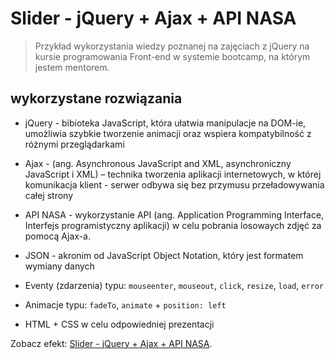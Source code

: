 # Slider - jQuery + Ajax + API NASA

> Przykład wykorzystania wiedzy poznanej na zajęciach z jQuery na kursie programowania Front-end w systemie bootcamp, na którym jestem mentorem. 

## wykorzystane rozwiązania

* jQuery - bibioteka JavaScript, która ułatwia manipulacje na DOM-ie, umożliwia szybkie tworzenie animacji oraz wspiera kompatybilność z różnymi przeglądarkami 

* Ajax - (ang. Asynchronous JavaScript and XML, asynchroniczny JavaScript i XML) – technika tworzenia aplikacji internetowych, w której komunikacja klient - serwer odbywa się bez przymusu przeładowywania całej strony

* API NASA - wykorzystanie API (ang. Application Programming Interface, Interfejs programistyczny aplikacji) w celu pobrania losowaych zdjęć za pomocą Ajax-a.

* JSON - akronim od JavaScript Object Notation, który jest formatem wymiany danych

* Eventy (zdarzenia) typu: `mouseenter`, `mouseout`, `click`, `resize`, `load`, `error`

* Animacje typu: `fadeTo`, `animate` + `position: left`

* HTML + CSS w celu odpowiedniej prezentacji

Zobacz efekt: [Slider - jQuery + Ajax + API NASA](https://bogolubow.github.io/Slider-jQuery-Ajax-API-NASA/).
